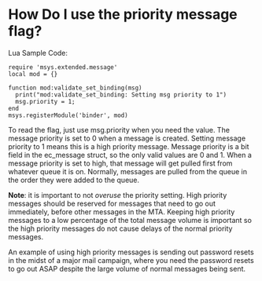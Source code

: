# How Do I use the priority message flag?

Lua Sample Code:

```require 'msys.core'
require 'msys.extended.message'
local mod = {}
 
function mod:validate_set_binding(msg)
  print("mod:validate_set_binding: Setting msg priority to 1")
  msg.priority = 1;
end
msys.registerModule('binder', mod)  
```
 

To read the flag, just use msg.priority when you need the value. The message priority is set to 0 when a message is created. Setting message priority to 1 means this is a high priority message. Message priority is a bit field in the ec_message struct, so the only valid values are 0 and 1. When a message priority is set to high, that message will get pulled first from whatever queue it is on. Normally, messages are pulled from the queue in the order they were added to the queue.

**Note**: it is important to not *overuse* the priority setting. High priority messages should be reserved for messages that need to go out immediately, before other messages in the MTA. Keeping high priority messages to a low percentage of the total message volume is important so the high priority messages do not cause delays of the normal priority messages. 

An example of using high priority messages is sending out password resets in the midst of a major mail campaign, where you need the password resets to go out ASAP despite the large volume of normal messages being sent.